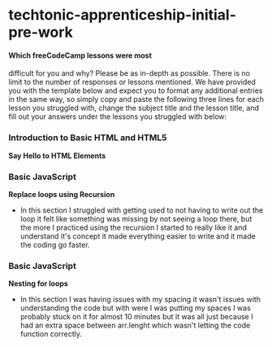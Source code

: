 # techtonic-apprenticeship-initial-pre-work
#### Which freeCodeCamp lessons were most
difficult for you and why? Please be as
in-depth as possible. There is no limit to
the number of responses or lessons
mentioned. We have provided you with the
template below and expect you to format any
additional entries in the same way, so
simply copy and paste the following three
lines for each lesson you struggled with,
change the subject title and the lesson
title, and fill out your answers under the
lessons you struggled with below:
### Introduction to Basic HTML and HTML5
**Say Hello to HTML Elements**

### Basic JavaScript
 **Replace loops using Recursion**
- In this section I struggled with getting used to not having to write out the loop it felt like something was missing by not seeing a loop there, but the more I practiced using the recursion I started to really like it and understand it's concept it made everything easier to write and it made the coding go faster.

### Basic JavaScript
**Nesting for loops**
- In this section I was having issues with my spacing  it wasn't issues with understanding the code but with were I was putting my spaces I was probably stuck on it for almost 10 minutes but it was all just because I had an extra space between arr.lenght which wasn't letting the code function correctly.